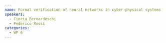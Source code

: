 ```yaml
---
name: Formal verification of neural networks in cyber-physical systems 
speakers:
  - Cinzia Bernardeschi
  - Federico Rossi
categories:
  - WP 6
---
```

